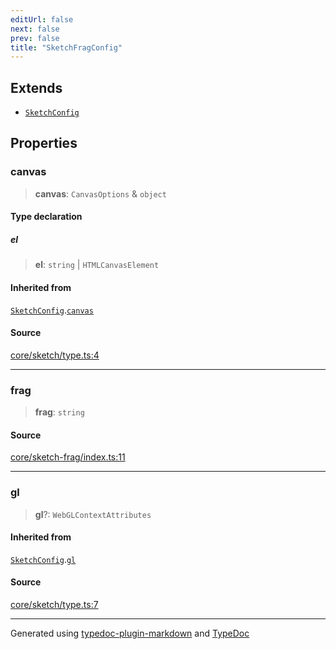 ```yaml
---
editUrl: false
next: false
prev: false
title: "SketchFragConfig"
---
```


## Extends

- [`SketchConfig`](/api/interfaces/sketchconfig/)

## Properties

### canvas

> **canvas**: `CanvasOptions` & `object`

#### Type declaration

##### el

> **el**: `string` \| `HTMLCanvasElement`

#### Inherited from

[`SketchConfig`](/api/interfaces/sketchconfig/).[`canvas`](/api/interfaces/sketchconfig/#canvas)

#### Source

[core/sketch/type.ts:4](https://github.com/tetracalibers/sketchgl/blob/8077943/lib/core/sketch/type.ts#L4)

***

### frag

> **frag**: `string`

#### Source

[core/sketch-frag/index.ts:11](https://github.com/tetracalibers/sketchgl/blob/8077943/lib/core/sketch-frag/index.ts#L11)

***

### gl

> **gl**?: `WebGLContextAttributes`

#### Inherited from

[`SketchConfig`](/api/interfaces/sketchconfig/).[`gl`](/api/interfaces/sketchconfig/#gl)

#### Source

[core/sketch/type.ts:7](https://github.com/tetracalibers/sketchgl/blob/8077943/lib/core/sketch/type.ts#L7)

***
Generated using [typedoc-plugin-markdown](https://www.npmjs.com/package/typedoc-plugin-markdown) and [TypeDoc](https://typedoc.org/)
